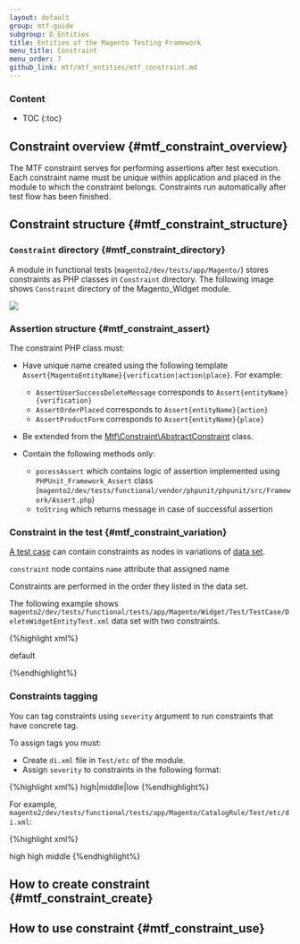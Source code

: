 ```yaml
---
layout: default
group: mtf-guide
subgroup: D_Entities
title: Entities of the Magento Testing Framework
menu_title: Constraint
menu_order: 7
github_link: mtf/mtf_entities/mtf_constraint.md
---
```


<h3>Content</h3>

* TOC
{:toc}

## Constraint overview {#mtf_constraint_overview}
The MTF constraint serves for performing assertions after test execution.
Each constraint name must be unique within application and placed in the module to which the constraint belongs. Constraints run automatically after test flow has been finished.


## Constraint structure {#mtf_constraint_structure}

### `Constraint` directory {#mtf_constraint_directory}

A module in functional tests (`magento2/dev/tests/app/Magento/`) stores constraints as PHP classes in `Constraint` directory. The following image shows `Constraint` directory of the Magento_Widget module.

![]({{site.baseurl}}common/images/mtf_constraint_dir.png)

### Assertion structure {#mtf_constraint_assert}

The constraint PHP class must:

* Have unique name created using the following template `Assert{MagentoEntityName}{verification|action|place}`. For example:

  * `AssertUserSuccessDeleteMessage` corresponds to `Assert{entityName}{verification}`
  * `AssertOrderPlaced` corresponds to `Assert{entityName}{action}`
  * `AssertProductForm` corresponds to `Assert{entityName}{place}`

* Be extended from the [Mtf\Constraint\AbstractConstraint](https://github.com/magento/mtf/blob/develop/Magento/Mtf/Constraint/AbstractConstraint.php) class.

* Contain the following methods only: 

  * `pocessAssert` which contains logic of assertion implemented using `PHPUnit_Framework_Assert` class (`magento2/dev/tests/functional/vendor/phpunit/phpunit/src/Framework/Assert.php`)
  * `toString` which returns message in case of successful assertion

### Constraint in the test {#mtf_constraint_variation}

[A test case]({{site.gdeurl}}mtf/mtf_entities/mtf_testcase.html) can contain constraints as nodes in variations of [data set]({{site.gdeurl}}mtf/mtf_entities/mtf_dataset.html).

`constraint` node contains `name` attribute that assigned name

Constraints are performed in the order they listed in the data set.

The following example shows `magento2/dev/tests/functional/tests/app/Magento/Widget/Test/TestCase/DeleteWidgetEntityTest.xml` data set with two constraints. 

{%highlight xml%}

<?xml version="1.0" encoding="utf-8"?>
<!--
/**
 * Copyright © 2015 Magento. All rights reserved.
 * See COPYING.txt for license details.
 */
 -->
<config xmlns:xsi="http://www.w3.org/2001/XMLSchema-instance" xsi:noNamespaceSchemaLocation="../../../../../../vendor/magento/mtf/etc/variations.xsd">
    <testCase name="Magento\Widget\Test\TestCase\DeleteWidgetEntityTest" summary="Delete Widget" ticketId="MAGETWO-28459">
        <variation name="DeleteWidgetEntityTestVariation1">
            <data name="widget/dataset" xsi:type="string">default</data>
            <constraint name="Magento\Widget\Test\Constraint\AssertWidgetSuccessDeleteMessage" />
            <constraint name="Magento\Widget\Test\Constraint\AssertWidgetAbsentOnFrontendHome" />
        </variation>
    </testCase>
</config>

{%endhighlight%}

### Constraints tagging

You can tag constraints using `severity` argument to run constraints that have concrete tag.

To assign tags you must:

* Create `di.xml` file in `Test/etc` of the module.
* Assign `severity` to constraints in the following format:

{%highlight xml%}
<type name="Magento\[Module_name]\Test\Constraint\Assert...">
        <arguments>
            <argument name="severity" xsi:type="string">high|middle|low</argument>
        </arguments>
</type>
{%endhighlight%}

For example, `magento2/dev/tests/functional/tests/app/Magento/CatalogRule/Test/etc/di.xml`:

{%highlight xml%}
<?xml version="1.0" encoding="utf-8"?>
<!--
/**
 * Copyright © 2015 Magento. All rights reserved.
 * See COPYING.txt for license details.
 */
 -->
<config xmlns:xsi="http://www.w3.org/2001/XMLSchema-instance" xsi:noNamespaceSchemaLocation="urn:magento:framework:ObjectManager/etc/config.xsd">
  <type name="Magento\CatalogRule\Test\Constraint\AssertCatalogPriceRuleAppliedProductPage">
    <arguments>
      <argument name="severity" xsi:type="string">high</argument>
    </arguments>
  </type>
  <type name="Magento\CatalogRule\Test\Constraint\AssertCatalogPriceRuleAppliedCatalogPage">
    <arguments>
      <argument name="severity" xsi:type="string">high</argument>
    </arguments>
  </type>
  <type name="Magento\CatalogRule\Test\Constraint\AssertCatalogPriceRuleAppliedShoppingCart">
    <arguments>
      <argument name="severity" xsi:type="string">middle</argument>
    </arguments>
  </type>
</config>
{%endhighlight%}

## How to create constraint {#mtf_constraint_create}

## How to use constraint {#mtf_constraint_use}
